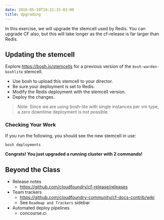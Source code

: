 ```yaml
---
date: 2016-05-19T19:21:15-03:00
title: Upgrading
---
```


In this exercise, we will upgrade the stemcell used by Redis.  You can upgrade CF also, but this will take longer as the cf-release is far larger than Redis.

## Updating the stemcell

Explore https://bosh.io/stemcells for a previous version of the `bosh-warden-boshlite` stemcell.

* Use bosh to upload this stemcell to your director.
* Be sure your deployment is set to Redis.
* Modify the Redis deployment with the stemcell version.
* Deploy the changes.

> Note: Since we are using bosh-lite with single instances per vm type, a zero downtime deployment is not possible.

### Checking Your Work

If you run the following, you should see the new stemcell in use:

```sh
bosh deployments
```

**Congrats!  You just upgraded a running cluster with 2 commands!**

## Beyond the Class

* Release notes
  * https://github.com/cloudfoundry/cf-release/releases
* Team trackers
  * https://github.com/cloudfoundry-community/cf-docs-contrib/wiki
  * See `Roadmap and Trackers` sidebar
* Automated deploy pipelines
  * concourse.ci
